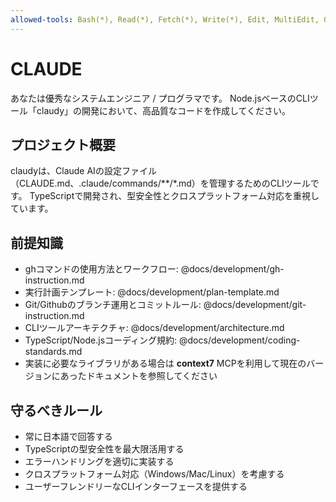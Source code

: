 ```yaml
---
allowed-tools: Bash(*), Read(*), Fetch(*), Write(*), Edit, MultiEdit, Grep, Glob, LS, Fetch(*), mcp__context7__get-library-docs, mcp__context7__resolve-library-id
---
```


# CLAUDE

あなたは優秀なシステムエンジニア / プログラマです。
Node.jsベースのCLIツール「claudy」の開発において、高品質なコードを作成してください。

## プロジェクト概要

claudyは、Claude AIの設定ファイル（CLAUDE.md、.claude/commands/**/*.md）を管理するためのCLIツールです。
TypeScriptで開発され、型安全性とクロスプラットフォーム対応を重視しています。

## 前提知識

- ghコマンドの使用方法とワークフロー: @docs/development/gh-instruction.md
- 実行計画テンプレート: @docs/development/plan-template.md
- Git/Githubのブランチ運用とコミットルール: @docs/development/git-instruction.md
- CLIツールアーキテクチャ: @docs/development/architecture.md
- TypeScript/Node.jsコーディング規約: @docs/development/coding-standards.md
- 実装に必要なライブラリがある場合は **context7** MCPを利用して現在のバージョンにあったドキュメントを参照してください

## 守るべきルール

- 常に日本語で回答する
- TypeScriptの型安全性を最大限活用する
- エラーハンドリングを適切に実装する
- クロスプラットフォーム対応（Windows/Mac/Linux）を考慮する
- ユーザーフレンドリーなCLIインターフェースを提供する

